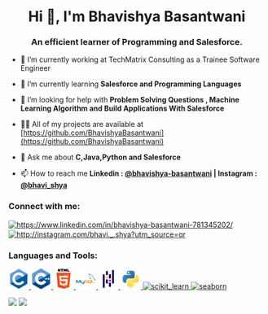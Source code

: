 <h1 align="center">Hi 👋, I'm Bhavishya Basantwani</h1>
<h3 align="center">An efficient learner of Programming and Salesforce.</h3>

- 🔭 I’m currently working at TechMatrix Consulting as a Trainee Software Engineer

- 🌱 I’m currently learning **Salesforce and Programming Languages**

- 🤝 I’m looking for help with **Problem Solving Questions , Machine Learning Algorithm and Build Applications With Salesforce**

- 👨‍💻 All of my projects are available at [https://github.com/BhavishyaBasantwani](https://github.com/BhavishyaBasantwani)

- 💬 Ask me about **C,Java,Python and Salesforce**

- 📫 How to reach me **Linkedin : [@bhavishya-basantwani](https://www.linkedin.com/in/bhavishya-basantwani-781345202/) | Instagram : [@bhavi_shya](http://instagram.com/bhavi._.shya?utm_source=qr)**

<h3 align="left">Connect with me:</h3>
<p align="left">
<a href="https://linkedin.com/in/https://www.linkedin.com/in/bhavishya-basantwani-781345202/" target="blank"><img align="center" src="https://raw.githubusercontent.com/rahuldkjain/github-profile-readme-generator/master/src/images/icons/Social/linked-in-alt.svg" alt="https://www.linkedin.com/in/bhavishya-basantwani-781345202/" height="30" width="40" /></a>
<a href="https://instagram.com/http://instagram.com/bhavi._.shya?utm_source=qr" target="blank"><img align="center" src="https://raw.githubusercontent.com/rahuldkjain/github-profile-readme-generator/master/src/images/icons/Social/instagram.svg" alt="http://instagram.com/bhavi._.shya?utm_source=qr" height="30" width="40" /></a>
</p>

<h3 align="left">Languages and Tools:</h3>
<p align="left"> <a href="https://www.cprogramming.com/" target="_blank" rel="noreferrer"> <img src="https://raw.githubusercontent.com/devicons/devicon/master/icons/c/c-original.svg" alt="c" width="40" height="40"/> </a> <a href="https://www.w3schools.com/cpp/" target="_blank" rel="noreferrer"> <img src="https://raw.githubusercontent.com/devicons/devicon/master/icons/cplusplus/cplusplus-original.svg" alt="cplusplus" width="40" height="40"/> </a> <a href="https://www.w3.org/html/" target="_blank" rel="noreferrer"> <img src="https://raw.githubusercontent.com/devicons/devicon/master/icons/html5/html5-original-wordmark.svg" alt="html5" width="40" height="40"/> </a> <a href="https://www.mysql.com/" target="_blank" rel="noreferrer"> <img src="https://raw.githubusercontent.com/devicons/devicon/master/icons/mysql/mysql-original-wordmark.svg" alt="mysql" width="40" height="40"/> </a> <a href="https://pandas.pydata.org/" target="_blank" rel="noreferrer"> <img src="https://raw.githubusercontent.com/devicons/devicon/2ae2a900d2f041da66e950e4d48052658d850630/icons/pandas/pandas-original.svg" alt="pandas" width="40" height="40"/> </a> <a href="https://www.python.org" target="_blank" rel="noreferrer"> <img src="https://raw.githubusercontent.com/devicons/devicon/master/icons/python/python-original.svg" alt="python" width="40" height="40"/> </a> <a href="https://scikit-learn.org/" target="_blank" rel="noreferrer"> <img src="https://upload.wikimedia.org/wikipedia/commons/0/05/Scikit_learn_logo_small.svg" alt="scikit_learn" width="40" height="40"/> </a> <a href="https://seaborn.pydata.org/" target="_blank" rel="noreferrer"> <img src="https://seaborn.pydata.org/_images/logo-mark-lightbg.svg" alt="seaborn" width="40" height="40"/> </a> </p>
<img src="https://github-readme-stats.vercel.app/api?username=BhavishyaBasantwani&&show_icons=true&title_color=ffffff&icon_color=bb2acf&text_color=daf7dc&bg_color=151515">
<img src="https://github-readme-streak-stats.herokuapp.com?user=BhavishyaBasantwani&theme=dark&hide_border=true&date_format=M%20j%5B%2C%20Y%5D">
